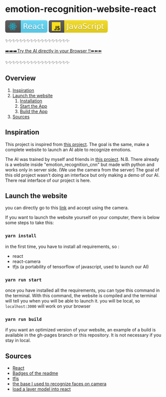 # emotion-recognition-website-react

[![reactjs](badges/react.svg)](https://badges.aleen42.com/src/react.svg)
[![javascript](badges/javascript.svg)](https://badges.aleen42.com/src/javascript.svg)

✨✨✨✨✨✨✨✨✨✨✨✨✨✨✨✨✨✨

[➡️➡️➡️Try the AI directly in your Browser !!⬅️⬅️⬅️](https://clementreiffers.github.io/emotion-recognition-website-react/)

✨✨✨✨✨✨✨✨✨✨✨✨✨✨✨✨✨✨

## Overview
1. [Inspiration](#inspiration)
2. [Launch the website](#launch-the-website)
   1. [Installation](#yarn-install)
   2. [Start the App](#yarn-run-start)
   3. [Build the App](#yarn-run-build)
3. [Sources](#sources)

## Inspiration


This project is inspired from [this project](https://github.com/clementreiffers/emotion-recognition-website).
The goal is the same, make a complete website to launch an AI able to recognize emotions.

The AI was trained by myself and friends in [this project](https://github.com/clementreiffers/emotion_recognition_cnn/).
N.B. There already is a website inside "emotion_recognition_cnn" but made with python and works only in server side. (We
use the camera from the server) The goal of this old project wasn't doing an interface but only making a demo of our AI.
There real interface of our project is here.

## Launch the website

you can directly go to this [link](https://clementreiffers.github.io/emotion-recognition-website-react/) and accept using 
the camera.

If you want to launch the website yourself on your computer, there is below some steps to take this:

### `yarn install`

in the first time, you have to install all requirements, so :
- react
- react-camera
- tfjs (a portability of tensorflow of javascript, used to launch our AI)

### `yarn run start`

once you have installed all the requirements, you can type this command in the terminal.
With this command, the website is compiled and the terminal will tell you when you will be able to launch it. 
you will be local, so `localhost:3000` will work on your browser

### `yarn run build`

if you want an optimized version of your website, an example of a build is available in the gh-pages branch or this 
repository. It is not necessary if you stay in local.


## Sources 

- [React](https://en.reactjs.org)
- [Badges of the readme](https://github.com/aleen42/badges)
- [tfjs](https://www.npmjs.com/package/@tensorflow/tfjs)
- [the base I used to recognize faces on camera](https://github.com/lauirvin/react-use-face-detection) 
- [load a layer model into react](https://towardsdatascience.com/loading-models-into-tensorflow-js-using-react-js-f3e118ee4a59)

